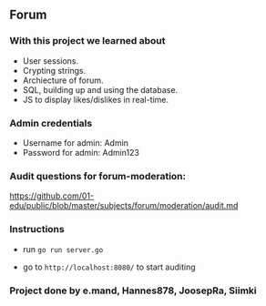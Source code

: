 ## Forum

### With this project we learned about 


- User sessions.
- Crypting strings.
- Archiecture of forum.
- SQL, building up and using the database.
- JS to display likes/dislikes in real-time.

### Admin credentials

- Username for admin: Admin
- Password for admin: Admin123 

### Audit questions for forum-moderation:

https://github.com/01-edu/public/blob/master/subjects/forum/moderation/audit.md

### Instructions

- run  ```go run server.go``` 

- go to ```http://localhost:8080/``` to start auditing

### Project done by e.mand, Hannes878, JoosepRa, Siimki
